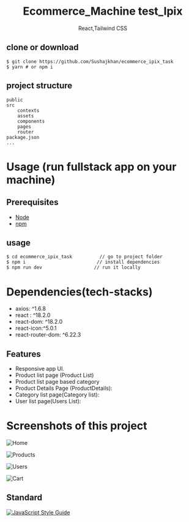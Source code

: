 <h1 align="center">
Ecommerce_Machine test_Ipix
</h1>
<p align="center">
React,Tailwind CSS
</p>

## clone or download

```terminal
$ git clone https://github.com/Sushajkhan/ecommerce_ipix_task
$ yarn # or npm i
```

## project structure

```terminal
public
src
    contexts
    assets
    components
    pages
    router
package.json
...
```

# Usage (run fullstack app on your machine)

## Prerequisites

- [Node](https://nodejs.org/en/download/) 
- [npm](https://nodejs.org/en/download/package-manager/)

## usage

```terminal
$ cd ecommerce_ipix_task          // go to project folder
$ npm i                          // install dependencies
$ npm run dev                   // run it locally
```

# Dependencies(tech-stacks)

- axios: ^1.6.8
- react : ^18.2.0
- react-dom: ^18.2.0
- react-icon:^5.0.1
- react-router-dom: ^6.22.3

## Features

- Responsive app UI.
- Product list page (Product List)
- Product list page based category
- Product Details Page (ProductDetails):
- Category list page(Category list):
- User list page(Users List):

# Screenshots of this project

![Home](http://i.imgur.com/ILBe40o.png)

![Products](https://i.imgur.com/fMTxUZw.png)

![Users](https://i.imgur.com/qNUWSgl.png)

![Cart](https://i.imgur.com/sCrANlx.png)

## Standard

[![JavaScript Style Guide](https://cdn.rawgit.com/standard/standard/master/badge.svg)](https://github.com/standard/standard)
